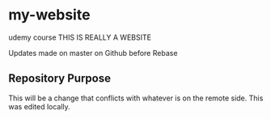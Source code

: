 # my-website
udemy course
THIS IS REALLY A WEBSITE

Updates made on master on Github before Rebase

## Repository Purpose

This will be a change that conflicts
with whatever is on the remote side.
This was edited locally.
